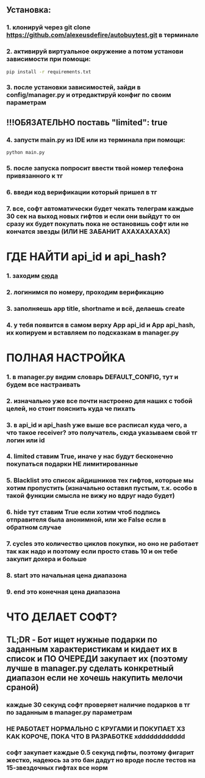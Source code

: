 ## Установка:

### 1. клонируй через git clone https://github.com/alexeusdefire/autobuytest.git в терминале

### 2. активируй виртуальное окружение а потом установи зависимости при помощи:
```bash
pip install -r requirements.txt
```

### 3. после установки зависимостей, зайди в config/manager.py и отредактируй конфиг по своим параметрам

## !!!ОБЯЗАТЕЛЬНО поставь "limited": true

### 4. запусти main.py из IDE или из терминала при помощи:
```bash
python main.py
```

### 5. после запуска попросит ввести твой номер телефона привязанного к тг

### 6. введи код верификации который пришел в тг

### 7. все, софт автоматически будет чекать телеграм каждые 30 сек на выход новых гифтов и если они выйдут то он сразу их будет покупать пока не остановишь софт или не кончатся звезды (ИЛИ НЕ ЗАБАНИТ АХАХАХАХАХ)


# ГДЕ НАЙТИ api_id и api_hash?

### 1. заходим [сюда](https://my.telegram.org/auth?to=apps)

### 2. логинимся по номеру, проходим верификацию

### 3. заполняешь app title, shortname и всё, делаешь create

### 4. у тебя появится в самом верху App api_id и App api_hash, их копируем и вставляем по подсказкам в manager.py

# ПОЛНАЯ НАСТРОЙКА

### 1. в manager.py видим словарь DEFAULT_CONFIG, тут и будем все настраивать

### 2. изначально уже все почти настроено для наших с тобой целей, но стоит пояснить куда че пихать

### 3. в api_id и api_hash уже выше все расписал куда чего, а что такое receiver? это получатель, сюда указываем свой тг логин или id

### 4. limited ставим True, иначе у нас будут бесконечно покупаться подарки НЕ лимитированные

### 5. Blacklist это список айдишников тех гифтов, которые мы хотим пропустить (изначально оставил пустым, т.к. особо в такой функции смысла не вижу но вдруг надо будет)

### 6. hide тут ставим True если хотим чтоб подпись отправителя была анонимной, или же False если в обратном случае

### 7. cycles это количество циклов покупки, но оно не работает так как надо и поэтому если просто ставь 10 и он тебе закупит дохера и больше

### 8. start это начальная цена диапазона

### 9. end это конечная цена диапазона

# ЧТО ДЕЛАЕТ СОФТ?

## TL;DR - Бот ищет нужные подарки по заданным характеристикам и кидает их в список и ПО ОЧЕРЕДИ закупает их (поэтому лучше в manager.py сделать конкретный диапазон если не хочешь накупить мелочи сраной)

### каждые 30 секунд софт проверяет наличие подарков в тг по заданным в manager.py параметрам

### НЕ РАБОТАЕТ НОРМАЛЬНО С КРУГАМИ И ПОКУПАЕТ ХЗ КАК КОРОЧЕ, ПОКА ЧТО В РАЗРАБОТКЕ xdddddddddddd

### софт закупает каждые 0.5 секунд гифты, поэтому фигарит жестко, надеюсь за это бан дадут но вроде после тестов на 15-звездочных гифтах все норм